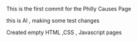 This is the first commit for the Philly Causes Page

this is Al , making some test changes

Created empty HTML ,CSS , Javascript pages
